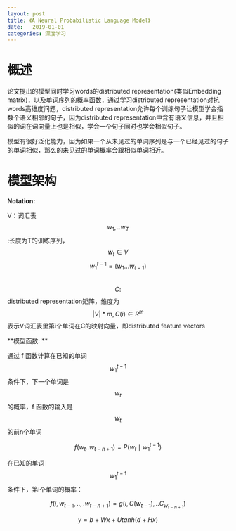 ```yaml
---
layout: post
title: 《A Neural Probabilistic Language Model》
date:   2019-01-01
categories: 深度学习
---  
```


# 概述    

论文提出的模型同时学习words的distributed representation(类似Embedding matrix)，以及单词序列的概率函数，通过学习distributed representation对抗words高维度问题，distributed representation允许每个训练句子让模型学会指数个语义相邻的句子，因为distributed representation中含有语义信息，并且相似的词在词向量上也是相似，学会一个句子同时也学会相似句子。  

模型有很好泛化能力，因为如果一个从未见过的单词序列是与一个已经见过的句子的单词相似，那么的未见过的单词概率会跟相似单词相近。  


# 模型架构  

**Notation:**  

V：词汇表
$$w_{1},..w_{T}$$:长度为T的训练序列，$$w_{t}\in V$$ 
$$w_{1}^{t-1}=(w_{1}...w_{t-1})$$  
$$C:$$distributed representation矩阵，维度为$$|V|*m,C(i)\in R^m$$表示V词汇表里第i个单词在C的映射向量，即distributed feature vectors  


**模型函数: **

通过 f 函数计算在已知的单词$$w_{1}^{t-1}$$条件下，下一个单词是$$w_{t}$$的概率，f 函数的输入是$$w_{t}$$的前n个单词

$$f(w_{t}..w_{t-n+1})=P(w_{t}\mid w_{1}^{t-1})$$  

在已知的单词$$w_{1}^{t-1}$$条件下，第i个单词的概率：

$$f(i,w_{t-1},..,.w_{t-n+1})=g(i,C(w_{t-1}),..C_{w_{t-n+1}})$$

$$y=b+Wx+Utanh(d+Hx)$$
$$$$






